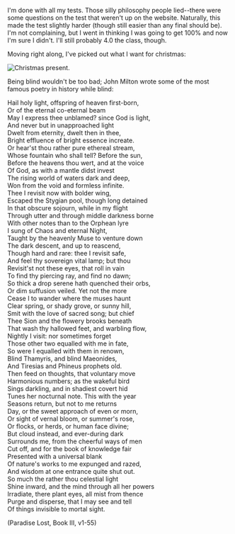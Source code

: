 I'm done with all my tests.  Those silly philosophy people lied--there were some questions on the test that weren't up on the website.  Naturally, this made the test slightly harder (though still easier than any final should be).  I'm not complaining, but I went in thinking I was going to get 100% and now I'm sure I didn't.  I'll still probably 4.0 the class, though.

Moving right along, I've picked out what I want for christmas:

<img src="http://students.washington.edu/bribera/images/blind.jpg" alt="Christmas present." style="border: 0px;" />

Being blind wouldn't be too bad; John Milton wrote some of the most famous poetry in history while blind:

Hail holy light, offspring of heaven first-born,<br />
Or of the eternal co-eternal beam<br />
May I express thee unblamed? since God is light,<br />
And never but in unapproached light<br />
Dwelt from eternity, dwelt then in thee,<br />
Bright effluence of bright essence increate.<br />
Or hear'st thou rather pure ethereal stream,<br />
Whose fountain who shall tell? Before the sun,<br />
Before the heavens thou wert, and at the voice<br />
Of God, as with a mantle didst invest<br />
The rising world of waters dark and deep,<br />
Won from the void and formless infinite.<br />
Thee I revisit now with bolder wing,<br />
Escaped the Stygian pool, though long detained<br />
In that obscure sojourn, while in my flight<br />
Through utter and through middle darkness borne<br />
With other notes than to the Orphean lyre<br />
I sung of Chaos and eternal Night,<br />
Taught by the heavenly Muse to venture down<br />
The dark descent, and up to reascend,<br />
Though hard and rare: thee I revisit safe,<br />
And feel thy sovereign vital lamp; but thou<br />
Revisit'st not these eyes, that roll in vain<br />
To find thy piercing ray, and find no dawn;<br />
So thick a drop serene hath quenched their orbs,<br />
Or dim suffusion veiled.  Yet not the more<br />
Cease I to wander where the muses haunt<br />
Clear spring, or shady grove, or sunny hill,<br />
Smit with the love of sacred song; but chief<br />
Thee Sion and the flowery brooks beneath<br />
That wash thy hallowed feet, and warbling flow,<br />
Nightly I visit: nor sometimes forget<br />
Those other two equalled with me in fate,<br />
So were I equalled with them in renown,<br />
Blind Thamyris, and blind Maeonides,<br />
And Tiresias and Phineus prophets old.<br />
Then feed on thoughts, that voluntary move<br />
Harmonious numbers; as the wakeful bird<br />
Sings darkling, and in shadiest covert hid<br />
Tunes her nocturnal note.  This with the year<br />
Seasons return, but not to me returns<br />
Day, or the sweet approach of even or morn,<br />
Or sight of vernal bloom, or summer's rose,<br />
Or flocks, or herds, or human face divine;<br />
But cloud instead, and ever-during dark<br />
Surrounds me, from the cheerful ways of men<br />
Cut off, and for the book of knowledge fair<br />
Presented with a universal blank<br />
Of nature's works to me expunged and razed,<br />
And wisdom at one entrance quite shut out.<br />
So much the rather thou celestial light<br />
Shine inward, and the mind through all her powers<br />
Irradiate, there plant eyes, all mist from thence<br />
Purge and disperse, that I may see and tell<br />
Of things invisible to mortal sight.<br />

(Paradise Lost, Book III, v1-55)